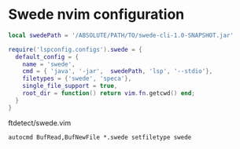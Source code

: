 # Swede nvim configuration

```lua
local swedePath = '/ABSOLUTE/PATH/TO/swede-cli-1.0-SNAPSHOT.jar'

require('lspconfig.configs').swede = {
  default_config = {
    name = 'swede',
    cmd = { 'java', '-jar',  swedePath, 'lsp', '--stdio'},
    filetypes = {'swede', 'speca'},
    single_file_support = true,
    root_dir = function() return vim.fn.getcwd() end;
  }
}
```

ftdetect/swede.vim

```vim
autocmd BufRead,BufNewFile *.swede setfiletype swede
```
